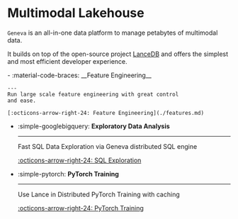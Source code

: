 # Multimodal Lakehouse

`Geneva` is an all-in-one data platform to manage petabytes of multimodal data.

It builds on top of the open-source project [LanceDB](https://github.com/lancedb/lancedb) and
offers the simplest and most efficient developer experience.

<div class="grid cards" markdown>
- :material-code-braces:  __Feature Engineering__

    ---
    Run large scale feature engineering with great control
    and ease.

    [:octicons-arrow-right-24: Feature Engineering](./features.md)

- :simple-googlebigquery: __Exploratory Data Analysis__

    ---
    Fast SQL Data Exploration via Geneva distributed SQL engine

    [:octicons-arrow-right-24: SQL Exploration](./sql.md)

- :simple-pytorch: __PyTorch Training__

    ---
    Use Lance in Distributed PyTorch Training with caching

    [:octicons-arrow-right-24: PyTorch Training](./torch.md)

</div>
